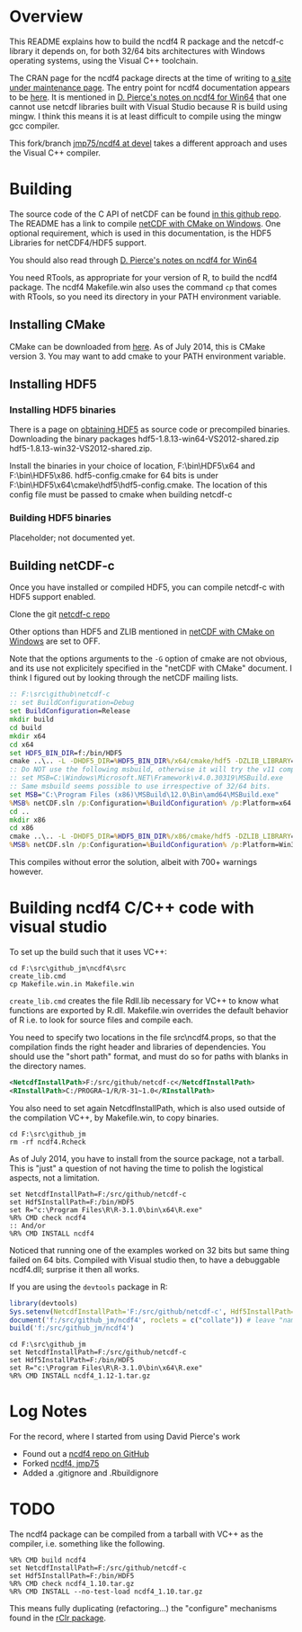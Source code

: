 # Overview

This README explains how to build the ncdf4 R package and the netcdf-c library it depends on, 
for both 32/64 bits architectures with Windows operating systems, using the Visual C++ toolchain. 

The CRAN page for the ncdf4 package directs at the time of writing to [a site under maintenance page](http://dwpierce.com/software). 
The entry point for ncdf4 documentation appears to be [here](http://cirrus.ucsd.edu/~pierce/ncdf/). 
It is mentioned in [D. Pierce's notes on ncdf4 for Win64](http://cirrus.ucsd.edu/~pierce/ncdf/how_to_build_on_windows.html) that 
one cannot use netcdf libraries built with Visual Studio because R is build using mingw. I think this means it is at least difficult 
to compile using the mingw gcc compiler. 

This fork/branch [jmp75/ncdf4 at devel](https://github.com/jmp75/ncdf4/tree/devel) takes a different approach and uses the Visual C++ compiler.

# Building

The source code of the C API of netCDF can be found [in this github repo](https://github.com/Unidata/netcdf-c). The README has a link to compile
[netCDF with CMake on Windows](http://www.unidata.ucar.edu/software/netcdf/docs/netCDF-CMake.html). One optional requirement, 
which is used in this documentation, is the HDF5 Libraries for netCDF4/HDF5 support. 

You should also read through [D. Pierce's notes on ncdf4 for Win64](http://cirrus.ucsd.edu/~pierce/ncdf/how_to_build_on_windows.html)

You need RTools, as appropriate for your version of R, to build the ncdf4 package. The ncdf4 Makefile.win also uses the command `cp` that comes 
with RTools, so you need its directory in your PATH environment variable.

## Installing CMake

CMake can be downloaded from [here](http://www.cmake.org/cmake/resources/software.html). As of July 2014, this is CMake version 3. 
You may want to add cmake to your PATH environment variable. 

## Installing HDF5

### Installing HDF5 binaries

There is a page on [obtaining HDF5](http://www.hdfgroup.org/HDF5/release/obtain5.html) as source code or precompiled binaries. 
Downloading the binary packages hdf5-1.8.13-win64-VS2012-shared.zip hdf5-1.8.13-win32-VS2012-shared.zip. 

Install the binaries in your choice of location, F:\bin\HDF5\x64 and F:\bin\HDF5\x86. hdf5-config.cmake for 64 bits is under 
F:\bin\HDF5\x64\cmake\hdf5\hdf5-config.cmake. The location of this config file must be passed to cmake when building netcdf-c

### Building HDF5 binaries

Placeholder; not documented yet.

## Building netCDF-c

Once you have installed or compiled HDF5, you can compile netcdf-c with HDF5 support enabled.

Clone the git [netcdf-c repo](https://github.com/Unidata/netcdf-c)

Other options than HDF5 and ZLIB mentioned in [netCDF with CMake on Windows](http://www.unidata.ucar.edu/software/netcdf/docs/netCDF-CMake.html) are set to OFF.

Note that the options arguments to the `-G` option of cmake are not obvious, and its use not explicitely specified in the "netCDF with CMake" document. 
I think I figured out by looking through the netCDF mailing lists.

```cmd
:: F:\src\github\netcdf-c
:: set BuildConfiguration=Debug
set BuildConfiguration=Release
mkdir build
cd build
mkdir x64
cd x64
set HDF5_BIN_DIR=f:/bin/HDF5
cmake ..\.. -L -DHDF5_DIR=%HDF5_BIN_DIR%/x64/cmake/hdf5 -DZLIB_LIBRARY=F:/bin/HDF5/x64/lib/zlib.lib  -DENABLE_DAP=OFF -DHDF5_HL_LIB=%HDF5_BIN_DIR%/x64/lib/hdf5_hl.lib -DHDF5_LIB=%HDF5_BIN_DIR%/x64/lib/hdf5.lib -DHDF5_INCLUDE_DIR=%HDF5_BIN_DIR%/x64/include/ -DZLIB_INCLUDE_DIR=%HDF5_BIN_DIR%/x64/include/ -G"Visual Studio 12 Win64" >  cmakeoutlog.txt 2>&1
:: Do NOT use the following msbuild, otherwise it will try the v11 compiler on v12 (VS2013) projects.
:: set MSB=C:\Windows\Microsoft.NET\Framework\v4.0.30319\MSBuild.exe
:: Same msbuild seems possible to use irrespective of 32/64 bits.
set MSB="C:\Program Files (x86)\MSBuild\12.0\Bin\amd64\MSBuild.exe"
%MSB% netCDF.sln /p:Configuration=%BuildConfiguration% /p:Platform=x64 > buildoutlog.txt 2>&1
cd ..
mkdir x86
cd x86
cmake ..\.. -L -DHDF5_DIR=%HDF5_BIN_DIR%/x86/cmake/hdf5 -DZLIB_LIBRARY=F:/bin/HDF5/x86/lib/zlib.lib  -DENABLE_DAP=OFF -DHDF5_HL_LIB=%HDF5_BIN_DIR%/x86/lib/hdf5_hl.lib -DHDF5_LIB=%HDF5_BIN_DIR%/x86/lib/hdf5.lib -DHDF5_INCLUDE_DIR=%HDF5_BIN_DIR%/x86/include/ -DZLIB_INCLUDE_DIR=%HDF5_BIN_DIR%/x86/include/ -G"Visual Studio 12" >  cmakeoutlog.txt 2>&1
%MSB% netCDF.sln /p:Configuration=%BuildConfiguration% /p:Platform=Win32 > buildoutlog.txt 2>&1
```

This compiles without error the solution, albeit with 700+ warnings however.


# Building ncdf4 C/C++ code with visual studio

To set up the build such that it uses VC++:

```
cd F:\src\github_jm\ncdf4\src
create_lib.cmd
cp Makefile.win.in Makefile.win
```

`create_lib.cmd` creates the file Rdll.lib necessary for VC++ to know what functions are exported by R.dll. Makefile.win overrides the 
default behavior of R i.e. to look for source files and compile each.

You need to specify two locations in the file src\ncdf4.props, so that the compilation finds the right header and libraries of dependencies. 
You should use the "short path" format, and must do so for paths with blanks in the directory names.

```xml
<NetcdfInstallPath>F:/src/github/netcdf-c</NetcdfInstallPath>
<RInstallPath>C:/PROGRA~1/R/R-31~1.0</RInstallPath>
```

You also need to set again NetcdfInstallPath, which is also used outside of the compilation VC++, by Makefile.win, to copy binaries.

```
cd F:\src\github_jm
rm -rf ncdf4.Rcheck
```

As of July 2014, you have to install from the source package, not a tarball. 
This is "just" a question of not having the time to polish the logistical aspects, not a limitation.

```
set NetcdfInstallPath=F:/src/github/netcdf-c
set Hdf5InstallPath=F:/bin/HDF5
set R="c:\Program Files\R\R-3.1.0\bin\x64\R.exe"
%R% CMD check ncdf4
:: And/or
%R% CMD INSTALL ncdf4
```

Noticed that running one of the examples worked on 32 bits but same thing failed on 64 bits. Compiled with Visual studio then, to have a debuggable ncdf4.dll; surprise it then all works.

If you are using the `devtools` package in R:

```R
library(devtools)
Sys.setenv(NetcdfInstallPath='F:/src/github/netcdf-c', Hdf5InstallPath='F:/bin/HDF5')
document('f:/src/github_jm/ncdf4', roclets = c("collate")) # leave "namespace" out.
build('f:/src/github_jm/ncdf4')
```

```
cd F:\src\github_jm
set NetcdfInstallPath=F:/src/github/netcdf-c
set Hdf5InstallPath=F:/bin/HDF5
set R="c:\Program Files\R\R-3.1.0\bin\x64\R.exe"
%R% CMD INSTALL ncdf4_1.12-1.tar.gz
```

# Log Notes

For the record, where I started from using David Pierce's work

- Found out a [ncdf4 repo on GitHub](https://github.com/cran/ncdf4)
- Forked [ncdf4, jmp75](https://github.com/jmp75/ncdf4)
- Added a .gitignore and .Rbuildignore

# TODO

The ncdf4 package can be compiled from a tarball with VC++ as the compiler, i.e. something like the following.

```
%R% CMD build ncdf4
set NetcdfInstallPath=F:/src/github/netcdf-c
set Hdf5InstallPath=F:/bin/HDF5
%R% CMD check ncdf4_1.10.tar.gz
%R% CMD INSTALL --no-test-load ncdf4_1.10.tar.gz
```

This means fully duplicating (refactoring...) the "configure" mechanisms found in the [rClr package](https://rclr.codeplex.com).
